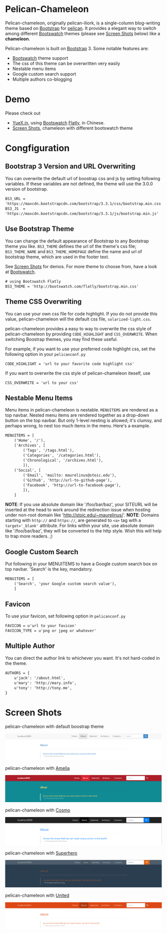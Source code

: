 # Pelican-Chameleon

Pelican-chameleon, originally pelican-iliork, is a single-column blog-writing theme based on [Bootstrap][] for [pelican][]. It provides a elegant way to switch among different [Bootswatch][] themes (please see [Screen Shots][] below) like a **chameleon**.

Pelican-chameleon is built on [Bootstrap][] 3. Some notable features are:

- [Bootswatch][] theme support
- The css of this theme can be overwritten very easily
- Nestable menu items
- Google custom search support
- Multiple authors co-blogging

# Demo

Please check out

* [YueX.in](http://yuex.in), using [Bootswatch][] [Flatly][], in Chinese.
* [Screen Shots][], chameleon with different bootswatch theme

# Congfiguration

## Bootstrap 3 Version and URL Overwriting

You can overwrite the default url of boostrap css and js by setting following variables. If these variables are not defined, the theme will use the 3.0.0 version of bootstrap.

    BS3_URL = 'https://maxcdn.bootstrapcdn.com/bootstrap/3.3.1/css/bootstrap.min.css'
    BS3_JS  = 'https://maxcdn.bootstrapcdn.com/bootstrap/3.3.1/js/bootstrap.min.js'

## Use Bootstrap Theme

You can change the default appearance of Bootstrap to any Bootstrap theme you like. `BS3_THEME` defines the url of the theme's css file; `BS3_THEME_NAME` and `BS3_THEME_HOMEPAGE` define the name and url of bootstrap theme, which are used in the footer text.

See [Screen Shots][] for demos. For more theme to choose from, have a look at [Bootswatch][].

    # using Bootswatch Flatly
    BS3_THEME = 'http://bootswatch.com/flatly/bootstrap.min.css'

## Theme CSS Overwriting

You can use your own css file for code highlight. If you do not provide this value, pelican-chameleon will the default css file, `solarized-light.css`.

pelican-chameleon provides a easy to way to overwrite the css style of pelican-chameleon by providing `CODE_HIGHLIGHT` and `CSS_OVERWRITE`. When switching Boostrap themes, you may find these useful.

For example, if you want to use your preferred code highlight css, set the following option in your `pelicanconf.py`

    CODE_HIGHLIGHT = 'url to your favorite code highlight css'

If you want to overwrite the css style of pelican-chameleon iteself, use

    CSS_OVERWRITE = 'url to your css'

## Nestable Menu Items

Menu items in pelican-chameleon is nestable. `MENUITEMS` are rendered as a top navbar. Nested menu items are rendered together as a drop-down button on the top navbar. But only 1-level nesting is allowed; it's clumsy, and perhaps wrong, to nest too much items in the menu. Here's a example.

    MENUITEMS = [
        ('Home', '/'),
        ('Archives', [
            ('Tags', '/tags.html'),
            ('Categories', '/categories.html'),
            ('Chronological', '/archives.html'),
            ]),
        ('Social', [
            ('Email', 'mailto: maurelinus@stoic.edu'),
            ('Github', 'http://url-to-github-page'),
            ('Facebook', 'http://url-to-facebook-page'),
            ]),
        ]

**NOTE**: If you use absolute domain like '/foo/bar/baz', your SITEURL will be inserted at the head to work around the redirection issue when hosting under non-root domain like 'http://stoic.edu/~maurelinus/'.
**NOTE**: Domains starting with `http://` and `https://`, are generated to `<a>` tag with a `target='_blank'` attribute. For links within your site, use absolute domain like '/foo/bar/baz', they will be converted to the http style. Wish this will help to trap more readers. ;)

## Google Custom Search

Put following in your MENUITEMS to have a Google custom search box on top navbar. 'Search' is the key, mandatory.

    MENUITEMS = [
        ('Search', 'your Google custom search value'),
        ]

## Favicon

To use your favicon, set following option in `pelicanconf.py`

    FAVICON = u'url to your favicon'
    FAVICON_TYPE = u'png or jpeg or whatever'

## Multiple Author
You can direct the author link to whichever you want. It's not hard-coded in the theme.

    AUTHORS = {
        u'jack': '/about.html',
        u'mary': 'http://mary.info',
        u'tony': 'http://tony.me',
    }

# Screen Shots

pelican-chameleon with default boostrap theme

![default](./screenshot/default.png)

pelican-chameleon with [Amelia][]

![amelia](./screenshot/amelia.png)

pelican-chameleon with [Cosmo][]

![cosmo](./screenshot/cosmo.png)

pelican-chameleon with [Superhero][]

![superhero](./screenshot/superhero.png)

pelican-chameleon with [United][]

![united](./screenshot/united.png)

[pelican]: https://github.com/getpelican/pelican
[Bootstrap]: http://getbootstrap.com
[Bootswatch]: http://bootswatch.com
[Flatly]: http://bootswatch.com/flatly/
[Amelia]: http://bootswatch.com/amelia/
[Cosmo]: http://bootswatch.com/cosmo/
[Superhero]: http://bootswatch.com/superhero/
[United]: http://bootswatch.com/united/
[Screen Shots]: #screen-shots
